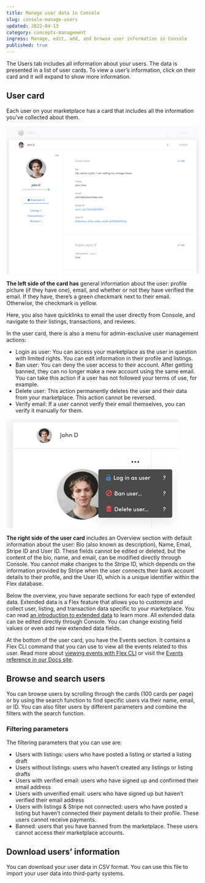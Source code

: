 ```yaml
---
title: Manage user data in Console
slug: console-manage-users
updated: 2022-04-13
category: concepts-management
ingress: Manage, edit, add, and browse user information in Console
published: true
---
```


The Users tab includes all information about your users. The data is
presented in a list of user cards. To view a user’s information, click
on their card and it will expand to show more information.

## User card

Each user on your marketplace has a card that includes all the
information you’ve collected about them.

![User card](./user-card.png)

**The left side of the card has** general information about the user:
profile picture (if they have one), email, and whether or not they have
verified the email. If they have, there’s a green checkmark next to
their email. Otherwise, the checkmark is yellow.

Here, you also have quicklinks to email the user directly from Console,
and navigate to their listings, transactions, and reviews.

In the user card, there is also a menu for admin-exclusive user
management actions:

- Login as user: You can access your marketplace as the user in question
  with limited rights. You can edit information in their profile and
  listings.
- Ban user: You can deny the user access to their account. After getting
  banned, they can no longer make a new account using the same email.
  You can take this action if a user has not followed your terms of use,
  for example.
- Delete user: This action permanently deletes the user and their data
  from your marketplace. This action cannot be reversed.
- Verify email: If a user cannot verify their email themselves, you can
  verify it manually for them.

![Admin actions](./admin-actions.png)

**The right side of the user card** includes an Overview section with
default information about the user: Bio (also known as description),
Name, Email, Stripe ID and User ID. These fields cannot be edited or
deleted, but the content of the bio, name, and email, can be modified
directly through Console. You cannot make changes to the Stripe ID,
which depends on the information provided by Stripe when the user
connects their bank account details to their profile, and the User ID,
which is a unique identifier within the Flex database.

Below the overview, you have separate sections for each type of extended
data. Extended data is a Flex feature that allows you to customize and
collect user, listing, and transaction data specific to your
marketplace. You can read
[an introduction to extended data](/concepts/extended-data-introduction/)
to learn more. All extended data can be edited directly through Console.
You can change existing field values or even add new extended data
fields.

At the bottom of the user card, you have the Events section. It contains
a Flex CLI command that you can use to view all the events related to
this user. Read more about
[viewing events with Flex CLI](/how-to/view-events-with-flex-cli/) or
visit the [Events reference in our Docs site](/references/events/).

## Browse and search users

You can browse users by scrolling through the cards (100 cards per page)
or by using the search function to find specific users via their name,
email, or ID. You can also filter users by different parameters and
combine the filters with the search function.

### Filtering parameters

The filtering parameters that you can use are:

- Users with listings: users who have posted a listing or started a
  listing draft
- Users without listings: users who haven’t created any listings or
  listing drafts
- Users with verified email: users who have signed up and confirmed
  their email address
- Users with unverified email: users who have signed up but haven’t
  verified their email address
- Users with listings & Stripe not connected: users who have posted a
  listing but haven’t connected their payment details to their profile.
  These users cannot receive payments.
- Banned: users that you have banned from the marketplace. These users
  cannot access their marketplace accounts.

## Download users’ information

You can download your user data in CSV format. You can use this file to
import your user data into third-party systems.
